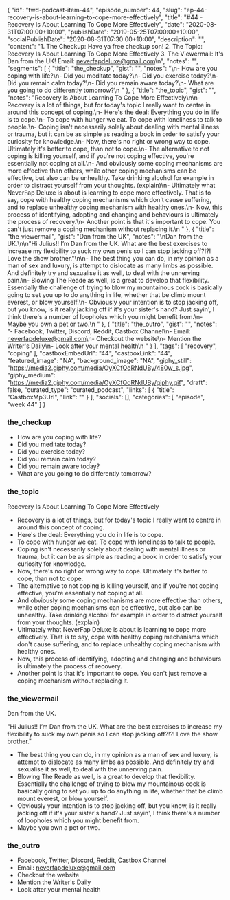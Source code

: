 {
	"id": "twd-podcast-item-44",
	"episode_number": 44,
	"slug": "ep-44-recovery-is-about-learning-to-cope-more-effectively",
	"title": "#44 - Recovery Is About Learning To Cope More Effectively",
	"date": "2020-08-31T07:00:00+10:00",
	"publishDate": "2019-05-25T07:00:00+10:00",
	"socialPublishDate": "2020-08-31T07:30:00+10:00",
	"description": "",
	"content": "1. The Checkup: Have ya free checkup son! 2. The Topic: Recovery Is About Learning To Cope More Effectively 3. The Viewermail: It's Dan from the UK! Email: neverfapdeluxe@gmail.com\n",
	"notes": "",
	"segments": [
		{
			"title": "the_checkup",
			"gist": "",
			"notes": "\n- How are you coping with life?\n- Did you meditate today?\n- Did you exercise today?\n- Did you remain calm today?\n- Did you remain aware today?\n- What are you going to do differently tomorrow?\n      "
		},
		{
			"title": "the_topic",
			"gist": "",
			"notes": "Recovery Is About Learning To Cope More Effectively\n\n- Recovery is a lot of things, but for today's topic I really want to centre in around this concept of coping.\n- Here's the deal: Everything you do in life is to cope.\n- To cope with hunger we eat. To cope with loneliness to talk to people.\n- Coping isn't necessarily solely about dealing with mental illness or trauma, but it can be as simple as reading a book in order to satisfy your curiosity for knowledge.\n- Now, there's no right or wrong way to cope. Ultimately it's better to cope, than not to cope.\n- The alternative to not coping is killing yourself, and if you're not coping effective, you're essentially not coping at all.\n- And obviously some coping mechanisms are more effective than others, while other coping mechanisms can be effective, but also can be unhealthy. Take drinking alcohol for example in order to distract yourself from your thoughts. (explain)\n- Ultimately what NeverFap Deluxe is about is learning to cope more effectively. That is to say, cope with healthy coping mechanisms which don't cause suffering, and to replace unhealthy coping mechanism with healthy ones.\n- Now, this process of identifying, adopting and changing and behaviours is ultimately the process of recovery.\n- Another point is that it's important to cope. You can't just remove a coping mechanism without replacing it.\n      "
		},
		{
			"title": "the_viewermail",
			"gist": "Dan from the UK",
			"notes": "\nDan from the UK.\n\n\"Hi Julius!! I’m Dan from the UK. What are the best exercises to increase my flexibility to suck my own penis so I can stop jacking off?!?! Love the show brother.\"\n\n- The best thing you can do, in my opinion as a man of sex and luxury, is attempt to dislocate as many limbs as possible. And definitely try and sexualise it as well, to deal with the unnerving pain.\n- Blowing The Reade as well, is a great to develop that flexibility. Essentially the challenge of trying to blow my mountainous cock is basically going to set you up to do anything in life, whether that be climb mount everest, or blow yourself.\n- Obviously your intention is to stop jacking off, but you know, is it really jacking off if it's your sister's hand? Just sayin', I think there's a number of loopholes which you might benefit from.\n- Maybe you own a pet or two.\n      "
		},
		{
			"title": "the_outro",
			"gist": "",
			"notes": "- Facebook, Twitter, Discord, Reddit, Castbox Channel\n- Email: neverfapdeluxe@gmail.com\n- Checkout the website\n- Mention the Writer's Daily\n- Look after your mental health\n      "
		}
	],
	"tags": [
		"recovery",
		"coping"
	],
	"castboxEmbedUrl": "44",
	"castboxLink": "44",
	"featured_image": "NA",
	"background_image": "NA",
	"giphy_still": "https://media2.giphy.com/media/OyXCfQoRNdUBy/480w_s.jpg",
	"giphy_medium": "https://media2.giphy.com/media/OyXCfQoRNdUBy/giphy.gif",
	"draft": false,
	"curated_type": "curated_podcast",
	"links": [
		{
			"title": "CastboxMp3Url",
			"link": ""
		}
	],
	"socials": [],
	"categories": [
		"episode",
		"week 44"
	]
}

### the_checkup


- How are you coping with life?
- Did you meditate today?
- Did you exercise today?
- Did you remain calm today?
- Did you remain aware today?
- What are you going to do differently tomorrow?
      
### the_topic

Recovery Is About Learning To Cope More Effectively

- Recovery is a lot of things, but for today's topic I really want to centre in around this concept of coping.
- Here's the deal: Everything you do in life is to cope.
- To cope with hunger we eat. To cope with loneliness to talk to people.
- Coping isn't necessarily solely about dealing with mental illness or trauma, but it can be as simple as reading a book in order to satisfy your curiosity for knowledge.
- Now, there's no right or wrong way to cope. Ultimately it's better to cope, than not to cope.
- The alternative to not coping is killing yourself, and if you're not coping effective, you're essentially not coping at all.
- And obviously some coping mechanisms are more effective than others, while other coping mechanisms can be effective, but also can be unhealthy. Take drinking alcohol for example in order to distract yourself from your thoughts. (explain)
- Ultimately what NeverFap Deluxe is about is learning to cope more effectively. That is to say, cope with healthy coping mechanisms which don't cause suffering, and to replace unhealthy coping mechanism with healthy ones.
- Now, this process of identifying, adopting and changing and behaviours is ultimately the process of recovery.
- Another point is that it's important to cope. You can't just remove a coping mechanism without replacing it.
      
### the_viewermail


Dan from the UK.

"Hi Julius!! I’m Dan from the UK. What are the best exercises to increase my flexibility to suck my own penis so I can stop jacking off?!?! Love the show brother."

- The best thing you can do, in my opinion as a man of sex and luxury, is attempt to dislocate as many limbs as possible. And definitely try and sexualise it as well, to deal with the unnerving pain.
- Blowing The Reade as well, is a great to develop that flexibility. Essentially the challenge of trying to blow my mountainous cock is basically going to set you up to do anything in life, whether that be climb mount everest, or blow yourself.
- Obviously your intention is to stop jacking off, but you know, is it really jacking off if it's your sister's hand? Just sayin', I think there's a number of loopholes which you might benefit from.
- Maybe you own a pet or two.
      
### the_outro

- Facebook, Twitter, Discord, Reddit, Castbox Channel
- Email: neverfapdeluxe@gmail.com
- Checkout the website
- Mention the Writer's Daily
- Look after your mental health
      
